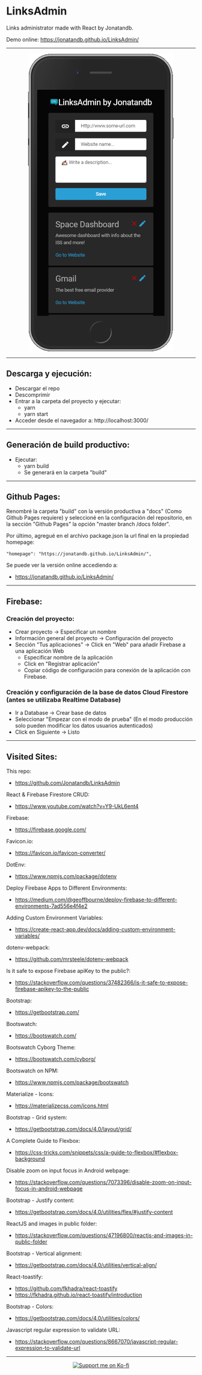 # LinksAdmin

Links administrator made with React by Jonatandb.

Demo online: https://jonatandb.github.io/LinksAdmin/

---

<p align="center">
    <a href="https://jonatandb.github.io/LinksAdmin/">
        <img src="Screenshot.png" alt="LinksAdmin by Jonatandb"/>
    </a>
</p>

---

## Descarga y ejecución:

- Descargar el repo
- Descomprimir
- Entrar a la carpeta del proyecto y ejecutar:
  - yarn
  - yarn start
- Acceder desde el navegador a:
  http://localhost:3000/

---

## Generación de build productivo:

- Ejecutar:
  - yarn build
  - Se generará en la carpeta "build"

---

## Github Pages:

Renombré la carpeta "build" con la versión productiva a "docs" (Como Github Pages requiere) y seleccioné en la configuración del repositorio, en la sección "Github Pages" la opción "master branch /docs folder".

Por último, agregué en el archivo package.json la url final en la propiedad homepage:

    "homepage": "https://jonatandb.github.io/LinksAdmin/",

Se puede ver la versión online accediendo a:

- https://jonatandb.github.io/LinksAdmin/

---

## Firebase:

### Creación del proyecto:

- Crear proyecto -> Especificar un nombre
- Información general del proyecto -> Configuración del proyecto
- Sección "Tus aplicaciones" -> Click en "Web" para añadir Firebase a una aplicación Web
  - Especificar nombre de la aplicación
  - Click en "Registrar aplicación"
  - Copiar código de configuración para conexión de la aplicación con Firebase.

### Creación y configuración de la base de datos Cloud Firestore (antes se utilizaba Realtime Database)

- Ir a Database -> Crear base de datos
- Seleccionar "Empezar con el modo de prueba" (En el modo producción solo pueden modificar los datos usuarios autenticados)
- Click en Siguiente -> Listo

---

## Visited Sites:

This repo:

- https://github.com/Jonatandb/LinksAdmin

React & Firebase Firestore CRUD:

- https://www.youtube.com/watch?v=Y9-UkL6ent4

Firebase:

- https://firebase.google.com/

Favicon.io:

- https://favicon.io/favicon-converter/

DotEnv:

- https://www.npmjs.com/package/dotenv

Deploy Firebase Apps to Different Environments:

- https://medium.com/@geoffbourne/deploy-firebase-to-different-environments-7ad556e4f4e2

Adding Custom Environment Variables:

- https://create-react-app.dev/docs/adding-custom-environment-variables/

dotenv-webpack:

- https://github.com/mrsteele/dotenv-webpack

Is it safe to expose Firebase apiKey to the public?:

- https://stackoverflow.com/questions/37482366/is-it-safe-to-expose-firebase-apikey-to-the-public

Bootstrap:

- https://getbootstrap.com/

Bootswatch:

- https://bootswatch.com/

Bootswatch Cyborg Theme:

- https://bootswatch.com/cyborg/

Bootswatch on NPM:

- https://www.npmjs.com/package/bootswatch

Materialize - Icons:

- https://materializecss.com/icons.html

Bootstrap - Grid system:

- https://getbootstrap.com/docs/4.0/layout/grid/

A Complete Guide to Flexbox:

- https://css-tricks.com/snippets/css/a-guide-to-flexbox/#flexbox-background

Disable zoom on input focus in Android webpage:

- https://stackoverflow.com/questions/7073396/disable-zoom-on-input-focus-in-android-webpage

Bootstrap - Justify content:

- https://getbootstrap.com/docs/4.0/utilities/flex/#justify-content

ReactJS and images in public folder:

- https://stackoverflow.com/questions/47196800/reactjs-and-images-in-public-folder

Bootstrap - Vertical alignment:

- https://getbootstrap.com/docs/4.0/utilities/vertical-align/

React-toastify:

- https://github.com/fkhadra/react-toastify
- https://fkhadra.github.io/react-toastify/introduction

Bootstrap - Colors:

- https://getbootstrap.com/docs/4.0/utilities/colors/

Javascript regular expression to validate URL:

- https://stackoverflow.com/questions/8667070/javascript-regular-expression-to-validate-url

---

<p align="center">
    <a href="https://ko-fi.com/L3L31N4GV" target="_blank">
            <img src="https://www.ko-fi.com/img/githubbutton_sm.svg" alt="Support me on Ko-fi"/>
    </a>
</p>
